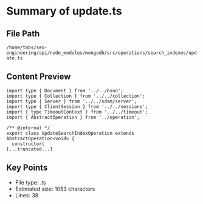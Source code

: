 # Summary of update.ts
  
## File Path
`/home/tabs/seo-engineering/api/node_modules/mongodb/src/operations/search_indexes/update.ts`

## Content Preview
```
import type { Document } from '../../bson';
import type { Collection } from '../../collection';
import type { Server } from '../../sdam/server';
import type { ClientSession } from '../../sessions';
import { type TimeoutContext } from '../../timeout';
import { AbstractOperation } from '../operation';

/** @internal */
export class UpdateSearchIndexOperation extends AbstractOperation<void> {
  constructor(
[...truncated...]
```

## Key Points
- File type: .ts
- Estimated size: 1053 characters
- Lines: 38
